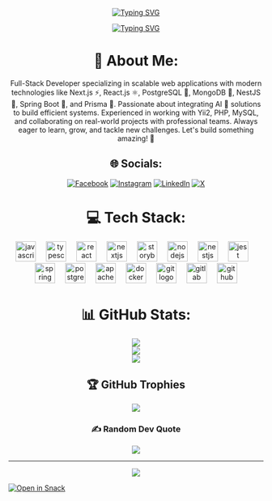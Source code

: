 <div align="center">

<a href="https://git.io/typing-svg"><img src="https://readme-typing-svg.demolab.com?font=Fira+Code&pause=1000&center=true&vCenter=true&width=435&lines=Code+Armour" alt="Typing SVG" /></a>

<a href="https://git.io/typing-svg"><img src="https://readme-typing-svg.demolab.com?font=Fira+Code&pause=1000&center=true&vCenter=true&width=435&lines=Full+Stack+Web+Developer" alt="Typing SVG" /></a>

# 💫 About Me:
Full-Stack Developer specializing in scalable web applications with modern technologies like Next.js ⚡, React.js ⚛️, PostgreSQL 🐘, MongoDB 🍃, NestJS 🔴, Spring Boot 🌱, and Prisma 🔷. Passionate about integrating AI 🤖 solutions to build efficient systems. Experienced in working with Yii2, PHP, MySQL, and collaborating on real-world projects with professional teams. Always eager to learn, grow, and tackle new challenges. Let's build something amazing! 🚀

## 🌐 Socials:
[![Facebook](https://img.shields.io/badge/Facebook-%231877F2.svg?logo=Facebook&logoColor=white)](https://facebook.com/Omar_Maysara) 
[![Instagram](https://img.shields.io/badge/Instagram-%23E4405F.svg?logo=Instagram&logoColor=white)](https://instagram.com/omar_maysara02) 
[![LinkedIn](https://img.shields.io/badge/LinkedIn-%230077B5.svg?logo=linkedin&logoColor=white)](https://www.linkedin.com/in/omar-abusahmoud-2622b0330/) 
[![X](https://img.shields.io/badge/X-black.svg?logo=X&logoColor=white)](https://x.com/omar_maysara2)

# 💻 Tech Stack:
<div align="center">
  
<img src="https://cdn.jsdelivr.net/gh/devicons/devicon/icons/javascript/javascript-original.svg" height="40" alt="javascript logo"  />
  <img width="12" />
  <img src="https://cdn.jsdelivr.net/gh/devicons/devicon/icons/typescript/typescript-original.svg" height="40" alt="typescript logo"  />
  <img width="12" />
  <img src="https://cdn.jsdelivr.net/gh/devicons/devicon/icons/react/react-original.svg" height="40" alt="react logo"  />
  <img width="12" />
  <img src="https://cdn.jsdelivr.net/gh/devicons/devicon/icons/nextjs/nextjs-original.svg" height="40" alt="nextjs logo"  />
  <img width="12" />
  <img src="https://cdn.jsdelivr.net/gh/devicons/devicon/icons/storybook/storybook-original.svg" height="40" alt="storybook logo"  />
  <img width="12" />
  <img src="https://cdn.jsdelivr.net/gh/devicons/devicon/icons/nodejs/nodejs-original.svg" height="40" alt="nodejs logo"  />
  <img width="12" />
  <img src="https://cdn.jsdelivr.net/gh/devicons/devicon/icons/nestjs/nestjs-original.svg" height="40" alt="nestjs logo"  />
  <img width="12" />
  <img src="https://cdn.jsdelivr.net/gh/devicons/devicon/icons/jest/jest-plain.svg" height="40" alt="jest logo"  />
  <img width="12" />
  <img src="https://cdn.jsdelivr.net/gh/devicons/devicon/icons/spring/spring-original.svg" height="40" alt="spring logo"  />
  <img width="12" />
  <img src="https://cdn.jsdelivr.net/gh/devicons/devicon/icons/postgresql/postgresql-original.svg" height="40" alt="postgresql logo"  />
  <img width="12" />
  <img src="https://cdn.jsdelivr.net/gh/devicons/devicon/icons/apache/apache-original.svg" height="40" alt="apache logo"  />
  <img width="12" />
  <img src="https://cdn.jsdelivr.net/gh/devicons/devicon/icons/docker/docker-original.svg" height="40" alt="docker logo"  />
  <img width="12" />
  <img src="https://cdn.jsdelivr.net/gh/devicons/devicon/icons/git/git-original.svg" height="40" alt="git logo"  />
  <img width="12" />
  <img src="https://cdn.jsdelivr.net/gh/devicons/devicon/icons/gitlab/gitlab-original.svg" height="40" alt="gitlab logo"  />
  <img width="12" />
  <img src="https://cdn.jsdelivr.net/gh/devicons/devicon/icons/github/github-original.svg" height="40" alt="github logo"  />


</div>


# 📊 GitHub Stats:
![](https://github-readme-stats.vercel.app/api?username=CodeArmour&theme=shadow_blue&hide_border=true&include_all_commits=true&count_private=true)<br/>
![](https://github-readme-streak-stats.herokuapp.com/?user=CodeArmour&theme=shadow_blue&hide_border=true)<br/>
![](https://github-readme-stats.vercel.app/api/top-langs/?username=CodeArmour&theme=shadow_blue&hide_border=true&include_all_commits=true&count_private=true&layout=compact)

## 🏆 GitHub Trophies
![](https://github-profile-trophy.vercel.app/?username=CodeArmour&theme=shadow_blue&no-frame=true&no-bg=true&margin-w=4)

### ✍️ Random Dev Quote
![](https://quotes-github-readme.vercel.app/api?type=horizontal&theme=radical)

---
[![](https://visitcount.itsvg.in/api?id=CodeArmour&icon=2&color=2)](https://visitcount.itsvg.in)

</div>

[![Open in Snack](https://img.shields.io/badge/Open%20in-Snack-blue?style=for-the-badge&logo=expo)](https://snack.expo.dev/@your-snack)
